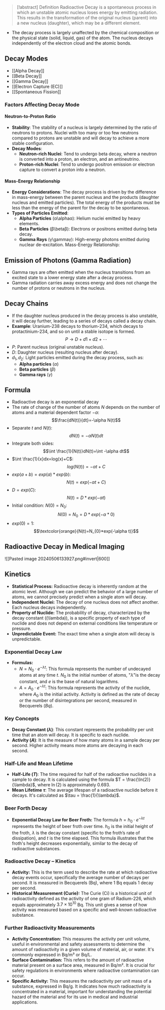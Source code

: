 > [!abstract] Definition
>  Radioactive Decay is a spontaneous process in which an unstable atomic nucleus loses energy by emitting radiation. This results in the transformation of the original nucleus (parent) into a new nucleus (daughter), which may be a different element.

- The decay process is largely unaffected by the chemical composition or the physical state (solid, liquid, gas) of the atom. The nucleus decays independently of the electron cloud and the atomic bonds.
## Decay Modes
- [[Alpha Decay]]
- [[Beta Decay]]
- [[Gamma Decay]]
- [[Electron Capture (EC)]]
- [[Spontaneous Fission]]
### Factors Affecting Decay Mode
#### Neutron-to-Proton Ratio
- **Stability**: The stability of a nucleus is largely determined by the ratio of neutrons to protons. Nuclei with too many or too few neutrons compared to protons are unstable and will decay to achieve a more stable configuration.
- **Decay Modes**:
    - **Neutron-rich Nuclei**: Tend to undergo beta decay, where a neutron is converted into a proton, an electron, and an antineutrino.
    - **Proton-rich Nuclei**: Tend to undergo positron emission or electron capture to convert a proton into a neutron.
#### Mass-Energy Relationship
- **Energy Considerations**: The decay process is driven by the difference in mass-energy between the parent nucleus and the products (daughter nucleus and emitted particles). The total energy of the products must be less than the energy of the parent for the decay to be spontaneous.
- **Types of Particles Emitted**:
    - **Alpha Particles** (α\alphaα): Helium nuclei emitted by heavy elements.
    - **Beta Particles** (β\betaβ): Electrons or positrons emitted during beta decay.
    - **Gamma Rays** (γ\gammaγ): High-energy photons emitted during nuclear de-excitation. Mass-Energy Relationship:
## Emission of Photons (Gamma Radiation)
- Gamma rays are often emitted when the nucleus transitions from an excited state to a lower energy state after a decay process.
- Gamma radiation carries away excess energy and does not change the number of protons or neutrons in the nucleus.
## Decay Chains
- If the daughter nucleus produced in the decay process is also unstable, it will decay further, leading to a series of decays called a decay chain.
- **Example**: Uranium-238 decays to thorium-234, which decays to protactinium-234, and so on until a stable isotope is formed.
$$P→D+d1​+d2​+⋯$$
- $P$: Parent nucleus (original unstable nucleus).
- $D$: Daughter nucleus (resulting nucleus after decay).
- $d_{1},d_{2}$: Light particles emitted during the decay process, such as:
    - **Alpha particles** ($\alpha$)
    - **Beta particles** ($\beta$)
    - **Gamma rays** ($\gamma$)

## Formula
- Radioactive decay is an exponential decay
- The rate of change of the number of atoms $N$ depends on the number of atoms and a material dependent factor $-\alpha$:$$\frac{dN(t)}{dt}=-\alpha N(t)$$
- Separate $t$ and $N(t)$:$$dN(t)=-\alpha N(t)dt$$
- Integrate both sides: $$\int \frac{1}{N(t)}dN(t)=\int -\alpha dt$$
- $\int \frac{1}{x}dx=log(x)+C$:  $$log(N(t))=-\alpha t+C$$
- $exp(a+b)=exp(a)*exp(b)$:$$N(t)=exp(-\alpha t+C)$$
- $D=exp(C)$:$$N(t)=D*exp(-\alpha t)$$
- Initial condition: $N(0)=N_{0}$: $$N(0)=N_{0}=D*exp(-\alpha *0)$$
- $exp(0)=1$:$$\textcolor{orange}{N(t)=N_{0}*exp(-\alpha t)}$$
## Radioactive Decay in Medical Imaging
![[Pasted image 20240506133927.png#invert|600]]

## Kinetics
- **Statistical Process:** Radioactive decay is inherently random at the atomic level. Although we can predict the behavior of a large number of atoms, we cannot precisely predict when a single atom will decay.
- **Independent Nuclei:** The decay of one nucleus does not affect another. Each nucleus decays independently.
- **Property of Nuclide:** The probability of decay, characterized by the decay constant (\(\lambda\)), is a specific property of each type of nuclide and does not depend on external conditions like temperature or pressure.
- **Unpredictable Event:** The exact time when a single atom will decay is unpredictable.
### Exponential Decay Law
- **Formulas:**
  - $N = N_0 \cdot e^{-\lambda t}$: This formula represents the number of undecayed atoms at any time $t$. $N_0$ is the initial number of atoms, "$\lambda$"is the decay constant, and $e$ is the base of natural logarithms.
  - $A = A_0 \cdot e^{-\lambda t}$: This formula represents the activity of the nuclide, where $A_0$ is the initial activity. Activity is defined as the rate of decay or the number of disintegrations per second, measured in Becquerels ($Bq$).
### Key Concepts
- **Decay Constant ($\lambda$)**: This constant represents the probability per unit time that an atom will decay. It is specific to each nuclide.
- **Activity ($A$)**: It is the measure of how many atoms in a sample decay per second. Higher activity means more atoms are decaying in each second.
### Half-Life and Mean Lifetime
- **Half-Life ($T$)**: The time required for half of the radioactive nuclides in a sample to decay. It is calculated using the formula $T = \frac{\ln(2)}{\lambda}$, where $\ln(2)$ is approximately 0.693.
- **Mean Lifetime $\tau$**: The average lifespan of a radioactive nuclide before it decays. It's calculated as $\tau = \frac{1}{\lambda}$.
### Beer Forth Decay
- **Exponential Decay Law for Beer Froth:** The formula $h = h_0 \cdot e^{-\lambda t}$ represents the height of beer froth over time. $h_0$ is the initial height of the froth, $\lambda$ is the decay constant (specific to the froth’s rate of dissipation), and $t$ is the time elapsed. This formula illustrates that the froth's height decreases exponentially, similar to the decay of radioactive substances.
### Radioactive Decay – Kinetics
- **Activity:** This is the term used to describe the rate at which radioactive decay events occur, specifically the average number of decays per second. It is measured in Becquerels (Bq), where 1 Bq equals 1 decay per second.
- **Historical Measurement (Curie):** The Curie (Ci) is a historical unit of radioactivity defined as the activity of one gram of Radium-226, which equals approximately $3.7 \times 10^{10}$ Bq. This unit gives a sense of how activity was measured based on a specific and well-known radioactive substance.
### Further Radioactivity Measurements
- **Activity Concentration:** This measures the activity per unit volume, useful in environmental and safety assessments to determine the amount of radioactivity in a given volume of material, air, or water. It's commonly expressed in Bq/m³ or Bq/L.
- **Surface Contamination:** This refers to the amount of radioactive material present on a surface area, measured in Bq/m². It is crucial for safety regulations in environments where radioactive contamination can occur.
- **Specific Activity:** This measures the radioactivity per unit mass of a substance, expressed in Bq/g. It indicates how much radioactivity is concentrated in a material, important for understanding the potential hazard of the material and for its use in medical and industrial applications.


